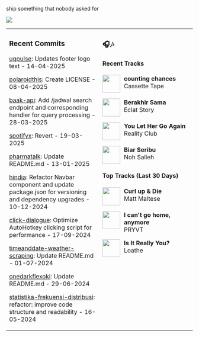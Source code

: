 ship something that nobody asked for

<img src="https://skillicons.dev/icons?i=golang,php,python,typescript,nodejs,laravel,nextjs,react,tailwind,prisma,supabase,figma,mongodb,mysql,postgresql" />

<table><tr>
<td valign="top" width="50%">

### Recent Commits

<!-- recent_commits starts -->
[ugpulse](https://github.com/yafyx/ugpulse/commit/838f77dabb0b32976040551a698748dbca8fd2c9): Updates footer logo text - 14-04-2025

[polaroidthis](https://github.com/yafyx/polaroidthis/commit/92eed52d617ec9b861884ea480082b2ac76eb317): Create LICENSE - 08-04-2025

[baak-api](https://github.com/yafyx/baak-api/commit/20a6ad8cbce4eea4e49ab16bf5481e8d06120c15): Add /jadwal search endpoint and corresponding handler for query processing - 28-03-2025

[spotifyx](https://github.com/yafyx/spotifyx/commit/305787c13f50faa31b9058021324e824d87a057b): Revert - 19-03-2025

[pharmatalk](https://github.com/yafyx/pharmatalk/commit/029c5a25a2754eb9b5dc1d95e6d6617bb2b1fbb8): Update README.md - 13-01-2025

[hindia](https://github.com/yafyx/hindia/commit/bb54c060ae47e2b23a024e23b630407105e8f54d): Refactor Navbar component and update package.json for versioning and dependency upgrades - 10-12-2024

[click-dialogue](https://github.com/yafyx/click-dialogue/commit/a24adcbd56d31a8cb8dbc8b8560f4e2f8c0324a1): Optimize AutoHotkey clicking script for performance - 17-09-2024

[timeanddate-weather-scraping](https://github.com/yafyx/timeanddate-weather-scraping/commit/7b114d739f870b5ea486fe05adb33b177ac5ad7c): Update README.md - 01-07-2024

[onedarkflexoki](https://github.com/yafyx/onedarkflexoki/commit/13db08acb9f7e7a50ff2192e626e484533f67175): Update README.md - 29-06-2024

[statistika-frekuensi-distribusi](https://github.com/yafyx/statistika-frekuensi-distribusi/commit/83eee4d905146aed84436041597fa2158661c7ac): refactor: improve code structure and readability - 16-05-2024
<!-- recent_commits ends -->

</td>
<td valign="top" width="50%">

### 🎧🎶

#### Recent Tracks

<!-- recent_tracks starts -->
<img src="https://lastfm.freetls.fastly.net/i/u/300x300/be0c558860278aed1279851208472dc6.jpg" width="48" height="48" align="left" style="margin-right: 10px;"/>**counting chances**<br>Cassette Tape<br clear="left">

<img src="https://lastfm.freetls.fastly.net/i/u/300x300/2a96cbd8b46e442fc41c2b86b821562f.png" width="48" height="48" align="left" style="margin-right: 10px;"/>**Berakhir Sama**<br>Eclat Story<br clear="left">

<img src="https://lastfm.freetls.fastly.net/i/u/300x300/ab687bb968e8859eef1ae65a138cd89a.jpg" width="48" height="48" align="left" style="margin-right: 10px;"/>**You Let Her Go Again**<br>Reality Club<br clear="left">

<img src="https://lastfm.freetls.fastly.net/i/u/300x300/0dbf31f1f49e1e16c0ad6afa1d37b99d.jpg" width="48" height="48" align="left" style="margin-right: 10px;"/>**Biar Seribu**<br>Noh Salleh<br clear="left">
<!-- recent_tracks ends -->

#### Top Tracks (Last 30 Days)

<!-- top_tracks starts -->
<img src="https://lastfm.freetls.fastly.net/i/u/300x300/2a96cbd8b46e442fc41c2b86b821562f.png" width="48" height="48" align="left" style="margin-right: 10px;"/>**Curl up & Die**<br>Matt Maltese<br clear="left">

<img src="https://lastfm.freetls.fastly.net/i/u/300x300/2a96cbd8b46e442fc41c2b86b821562f.png" width="48" height="48" align="left" style="margin-right: 10px;"/>**I can't go home, anymore**<br>PRYVT<br clear="left">

<img src="https://lastfm.freetls.fastly.net/i/u/300x300/2a96cbd8b46e442fc41c2b86b821562f.png" width="48" height="48" align="left" style="margin-right: 10px;"/>**Is It Really You?**<br>Loathe<br clear="left">
<!-- top_tracks ends -->

</td>
</tr></table>
